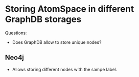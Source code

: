 # Storing AtomSpace in different GraphDB storages


Questions:
* Does GraphDB allow to store unique nodes?


## Neo4j

* Allows storing different nodes with the sampe label.